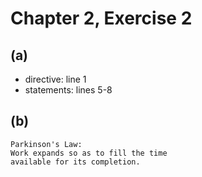 # Chapter 2, Exercise 2

## (a)

* directive: line 1
* statements: lines 5-8

## (b)

```
Parkinson's Law:
Work expands so as to fill the time
available for its completion.
```
